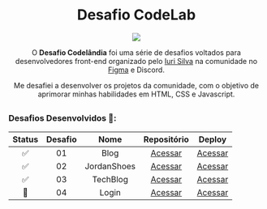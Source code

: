 <h1 style="text-align:center;">Desafio CodeLab</h1>

<div align="center">

![](https://i.imgur.com/P2BUgXM.png)

O **Desafio Codelândia** foi uma série de desafios voltados para desenvolvedores front-end organizado pelo [Iuri Silva](https://github.com/iuricode) na comunidade no [Figma](https://www.figma.com/design/Yb9IBH56g7T1hdIyZ3BMNO/Desafios---CodeLab?t=54q1PIx2GCxTxUXA-0) e Discord.

Me desafiei a desenvolver os projetos da comunidade, com o objetivo de aprimorar minhas habilidades em HTML, CSS e Javascript.

</div>



##

### Desafios Desenvolvidos 🎯:
| Status | Desafio | Nome | Repositório | Deploy
:------: | :-----: | :--: | :--: | :--: |
✅ | 01 | Blog | <a href="" target="_blank">Acessar</a> | <a href="">Acessar </a> 
✅ | 02 | JordanShoes | <a href="" target="_blank">Acessar</a> | <a href="">Acessar </a>
✅ | 03 | TechBlog | <a href="" target="_blank">Acessar</a> | <a href="" target="_blank">Acessar</a>
🚧 | 04 | Login | <a href="" target="_blank">Acessar</a> | <a href="" target="_blank">Acessar</a> | REACTJS
